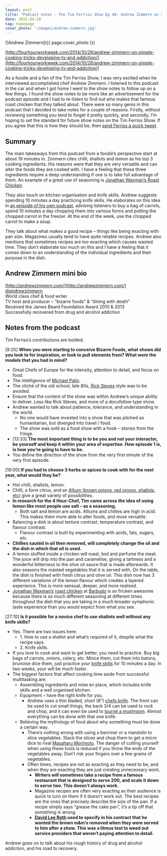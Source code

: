 ```yaml
---
layout: post
title: "Podcast notes — The Tim Ferriss Show Ep 40: Andrew Zimmern on Simple Cooking Tricks, Developing TV, and Addiction"
date: 2015-04-28
tag: homepage
cover_photo: '/images/andrew-zimmern.jpg'
---
```

![Andrew Zimmern]({{ page.cover_photo }})

[http://fourhourworkweek.com/2014/10/28/andrew-zimmern-on-simple-cooking-tricks-developing-tv-and-addiction/](http://fourhourworkweek.com/2014/10/28/andrew-zimmern-on-simple-cooking-tricks-developing-tv-and-addiction/)

As a foodie and a fan of the Tim Ferriss Show, I was very excited when he interviewed accomplished chef Andrew Zimmern. I listened to this podcast in the car and when I got home I went to the show notes to follow up on a few things. I found the show notes to be more like an advertisement for the podcast episode and I had to re-listen to find out who makes that famous roast chicken that they talked about. There were so many gems in this podcast that I decided to take notes for a couple of reasons. Firstly, without reviewing something you tend to forget it pretty quickly, and secondly, I’m hoping to set the standard for future show notes on the Tim Ferriss Show. If you agree that this is how they should be, then [send Ferriss a quick tweet](https://twitter.com/tferriss).<span id="more-1546"></span>

## Summary

The main takeaways from this podcast from a foodie’s perspective start at about 19 minutes in. Zimmern cites chilli, shallots and lemon as his top 3 cooking ingredients. His reasons were that they are very versatile and can alter the foods they are cooked with. I have a feeling that these three ingredients require a deep understanding if one is to take full advantage of them. An example of a great use of seasoning is [Jonathan Waxman’s Roast Chicken](http://cooking.nytimes.com/recipes/12467-jonathan-waxmans-roast-chicken).

They also touch on kitchen organisation and knife skills. Andrew suggests spending 10 minutes a day practicing knife skills. He elaborates on this idea in [an episode of his own podcast](http://andrewzimmern.com/2015/01/09/go-fork-andrews-kitchen-tips/), advising listeners to buy a bag of carrots, spend 10 minutes a day chopping them into various forms and putting the chopped carrot in the freezer. At the end of the week, use the chopped carrot to make a soup.

They talk about what makes a good recipe – things like being exacting with pan size. Magazines usually tend to have quite reliable recipes. Andrew also mentions that sometimes recipes are too exacting which causes wasted time. They don’t elaborate too much on this and I have a feeling that it comes down to an understanding of the individual ingredients and their purpose in the dish.

## Andrew Zimmern mini bio

[http://andrewzimmern.com/](http://andrewzimmern.com/)  
[@andrewzimmern](https://twitter.com/andrewzimmern)  
World class chef & food writer  
TV host and producer – “bizarre foods” & “dining with death”  
Received the James Beard Foundation Award 2010 & 2013  
Successfully recovered from drug and alcohol addiction

## Notes from the podcast

Tim Ferriss’s contributions are bolded.

[9:20] **When you were starting to conceive Bizarre Foods, what shows did you look to for inspiration, or look to pull elements from? What were the models that you had in mind?**

*   Great Chefs of Europe for the intensity, attention to detail, and focus on food.
*   The intelligence of [Michael Palin](http://en.wikipedia.org/wiki/Michael_Palin).
*   The cliché of the old school, late 80s, [Rick Steves](http://en.wikipedia.org/wiki/Rick_Steves) style was to be avoided.
*   Ensure that the content of the show was within Andrew’s unique ability to deliver. Less like Rick Steves, and more of a docufollow type show.
*   Andrew wanted to talk about patience, tolerance, and understanding in the world.
    *   No one would have invested into a show that was pitched as humanitarian, but diverged into travel / food.
    *   The show was sold as a food show with a hook – stories from the fringe.
*   [13:33] **The most important thing is to be you and not your interactor, be yourself and keep it within your area of expertise. How episode 1 is, is how you’re going to have to be.**
*   You define the direction of the show from the very first minute of the very first episode.

[19:00] **If you had to choose 3 herbs or spices to cook with for the next year, what would they be?**

*   Hot chilli, shallots, lemon.
*   Chilli, a form citrus, and an [Allium (brown onions, red onions, shallots, etc)](http://en.wikipedia.org/wiki/Allium) give a great variety of possibilities.
*   **In research for the 4 Hour-Chef, Tim came across the idea of using lemon like most people use salt – as a seasoning.**
    *   Both salt and lemon are acids. Alliums and chillies are high in acid. This makes them more able to alter foods, and more versatile.
*   Balancing a dish is about texture contrast, temperature contrast, and flavour contrast.
    *   Flavour contrast is built by experimenting with acids, fats, sugars, etc.
*   **Chillies sautéd in oil then removed, will completely change the oil and the dish in which that oil is used.**
*   A lemon stuffed inside a chicken will roast, boil and perfume the meat. The juice will drip into the pan and caramelise, giving a tartness and a wonderful bitterness to the olive oil sauce that is made afterwards. It also seasons the roasted vegetables that it is served with. On the table, the dish is finished with fresh citrus and olive oil. This dish now has 3 different variations of the lemon flavour which creates a layered experience. This is more sensual, deeper, and more realised.
*   [Jonathan Waxman’s](http://en.wikipedia.org/wiki/Jonathan_Waxman) [roast chicken](http://cooking.nytimes.com/recipes/12467-jonathan-waxmans-roast-chicken) at [Barbudo](http://www.barbutonyc.com/) is so fricken awesome because there is so much different seasoning at different times throughout the dish that you are taking in a much broader symphonic taste experience than you would expect from what you see.

[27:10] **Is it possible for a novice chef to use shallots well without any knife skills?**

*   Yes. There are two issues here:
    *   1\. How to use a shallot and what’s required of it, despite what the recipe says.
    *   2\. Knife skills.
*   If you love to cook and want to get better, you need to practice. Buy big bags of carrots, onions, celery, etc. Mince them, cut them into batons, brunoise dice them, just practice your [knife skills](http://en.wikipedia.org/wiki/List_of_culinary_knife_cuts) for 10 minutes a day. In two weeks, your will be much faster.
*   The biggest factors that affect cooking time aside from successful multitasking are:
    *   Assembling ingredients and mise en place, which includes knife skills and a well organised kitchen.
    *   Equipment – have the right knife for you.
        *   Andrew uses a thin bladed, short (8”) [chefs knife](http://www.chefscatalog.com/product/50003-andrew-zimmern-shiwu-chefs-knife-7-inch.aspx). The front can be used to cut small things, the back 3/4 can be used to rock and chop, and it can even be used to [tourné a mushroom](https://www.youtube.com/watch?v=QKIIbKjuN5w). Almost everything can be done with that one knife.
    *   Believing the mythology of food about why something must be done a certain way.
        *   There’s nothing wrong with using a benriner or a mandolin to slice vegetables. Stack the slices and chop them to get a micro dice to rival [Masaharu Morimoto](http://en.wikipedia.org/wiki/Masaharu_Morimoto). The danger of cutting yourself when using these tools is reduced if you throw the ends of the vegetables away. Don’t risk your fingers over a few grams of vegetables.
        *   Often times, recipes are not as exacting as they need to be, and when they are exacting they are just creating unnecessary work.
            *   **Writers will sometimes take a recipe from a famous restaurant that is designed to serve 200, and scale it down to serve two. This doesn’t always work.**
            *   Magazine recipes are often very exacting as their audience is quick to turn on them if it doesn’t work out. The best recipes are the ones that precisely describe the size of the pan. If a recipe simply says “grease the cake pan”, it’s a tip off that something is wrong.
            *   **[David Lee Roth](http://en.wikipedia.org/wiki/David_Lee_Roth) used to specify in his contract that he wanted the brown m&m’s removed when they were served to him after a show. This was a litmus test to weed out service providers that weren’t paying attention to detail.**

Andrew goes on to talk about his rough history of drug and alcohol addiction, and his road to recovery.
